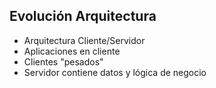 ##  Evolución Arquitectura

 - Arquitectura Cliente/Servidor
  - Aplicaciones en cliente
  - Clientes "pesados"
  - Servidor contiene datos y lógica de negocio
